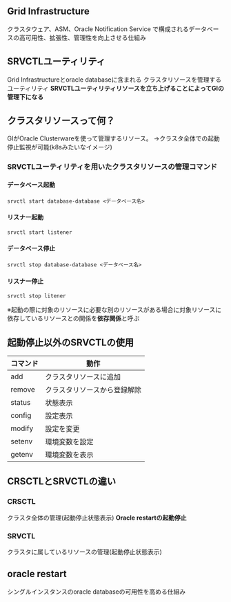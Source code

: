 ## Grid Infrastructure
クラスタウェア、ASM、Oracle Notification Service で構成されるデータベースの高可用性、拡張性、管理性を向上させる仕組み
## SRVCTLユーティリティ
Grid Infrastructureとoracle databaseに含まれる
クラスタリソースを管理するユーティリティ
**SRVCTLユーティリティリソースを立ち上げることによってGIの管理下になる**
## クラスタリソースって何？
GIがOracle Clusterwareを使って管理するリソース。
→クラスタ全体での起動停止監視が可能(k8sみたいなイメージ)
### SRVCTLユーティリティを用いたクラスタリソースの管理コマンド

#### データベース起動
`srvctl start database-database <データベース名>`
#### リスナー起動
`srvctl start listener`
#### データベース停止
`srvctl stop database-database <データベース名>`
#### リスナー停止
`srvctl stop litener`

※起動の際に対象のリソースに必要な別のリソースがある場合に対象リソースに依存しているリソースとの関係を**依存関係**と呼ぶ
## 起動停止以外のSRVCTLの使用

| コマンド   | 動作             |
| ------ | -------------- |
| add    | クラスタリソースに追加    |
| remove | クラスタリソースから登録解除 |
| status | 状態表示           |
| config | 設定表示           |
| modify | 設定を変更          |
| setenv | 環境変数を設定        |
| getenv | 環境変数を表示        |

##  CRSCTLとSRVCTLの違い
### CRSCTL
クラスタ全体の管理(起動停止状態表示)
**Oracle restartの起動停止**
### SRVCTL
クラスタに属しているリソースの管理(起動停止状態表示)

## oracle restart
シングルインスタンスのoracle databaseの可用性を高める仕組み